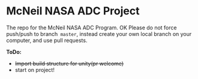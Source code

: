 # McNeil NASA ADC Project
The repo for the McNeil NASA ADC Program.
OK
Please do not force push/push to branch` master`, instead create your own local branch on your computer, and use pull requests.

**ToDo:**
- ~~Import build structure for unity(pr welcome)~~
- start on project!
